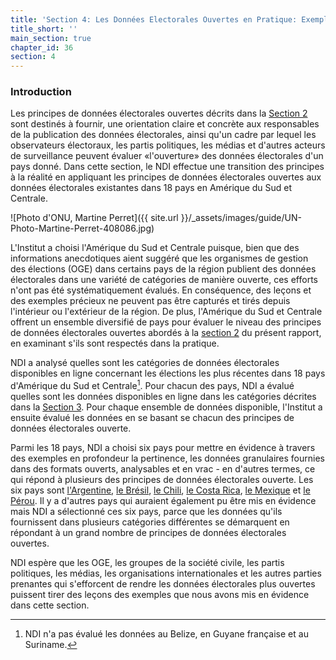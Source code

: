```yaml
---
title: 'Section 4: Les Données Electorales Ouvertes en Pratique: Exemples d&#39;Amérique Latine'
title_short: ''
main_section: true
chapter_id: 36
section: 4
---
```


### Introduction

Les principes de données électorales ouvertes décrits dans la [Section 2](/fr/guide/principles/) sont destinés à fournir, une orientation claire et concrète aux responsables de la publication des données électorales, ainsi qu'un cadre par lequel les observateurs électoraux, les partis politiques, les médias et d'autres acteurs de surveillance peuvent évaluer «l'ouverture» des données électorales d'un pays donné. Dans cette section, le NDI effectue une transition des principes à la réalité en appliquant les principes de données électorales ouvertes aux données électorales existantes dans 18 pays en Amérique du Sud et Centrale.

![Photo d'ONU, Martine Perret]({{ site.url }}/\_assets/images/guide/UN-Photo-Martine-Perret-408086.jpg)

L'Institut a choisi l'Amérique du Sud et Centrale puisque, bien que des informations anecdotiques aient suggéré que les organismes de gestion des élections (OGE) dans certains pays de la région publient des données électorales dans une variété de catégories de manière ouverte, ces efforts n'ont pas été systématiquement évalués. En conséquence, des leçons et des exemples précieux ne peuvent pas être capturés et tirés depuis l'intérieur ou l'extérieur de la région. De plus, l'Amérique du Sud et Centrale offrent un ensemble diversifié de pays pour évaluer le niveau des principes de données électorales ouvertes abordés à la [section 2](/fr/guide/principles/) du présent rapport, en examinant s'ils sont respectés dans la pratique.

NDI a analysé quelles sont les catégories de données électorales disponibles en ligne concernant les élections les plus récentes dans 18 pays d'Amérique du Sud et Centrale[^1]. Pour chacun des pays, NDI a évalué quelles sont les données disponibles en ligne dans les catégories décrites dans la [Section 3](/fr/guide/key-categories/). Pour chaque ensemble de données disponible, l'Institut a ensuite évalué les données en se basant se chacun des principes de données électorales ouverte.

Parmi les 18 pays, NDI a choisi six pays pour mettre en évidence à travers des exemples en profondeur la pertinence, les données granulaires fournies dans des formats ouverts, analysables et en vrac - en d'autres termes, ce qui répond à plusieurs des principes de données électorales ouverte. Les six pays sont [l'Argentine](/fr/guide/country-examples/argentina/), [le Brésil](/fr/guide/country-examples/brazil/), [le Chili](/fr/guide/country-examples/chile/), [le Costa Rica](/fr/guide/country-examples/costa-rica/), [le Mexique](/fr/guide/country-examples/mexico/) et [le Pérou](/fr/guide/country-examples/peru/). Il y a d'autres pays qui auraient également pu être mis en évidence mais NDI a sélectionné ces six pays, parce que les données qu'ils fournissent dans plusieurs catégories différentes se démarquent en répondant à un grand nombre de principes de données électorales ouvertes.

NDI espère que les OGE, les groupes de la société civile, les partis politiques, les médias, les organisations internationales et les autres parties prenantes qui s'efforcent de rendre les données électorales plus ouvertes puissent tirer des leçons des exemples que nous avons mis en évidence dans cette section.

[^1]: NDI n'a pas évalué les données au Belize, en Guyane française et au Suriname.
